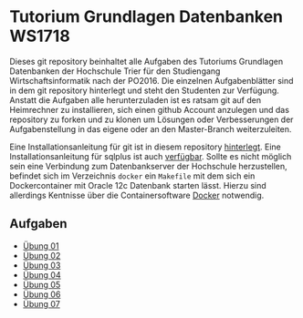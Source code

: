 # Tutorium Grundlagen Datenbanken WS1718
Dieses git repository beinhaltet alle Aufgaben des Tutoriums Grundlagen Datenbanken der Hochschule Trier für den Studiengang Wirtschaftsinformatik nach der PO2016.
Die einzelnen Aufgabenblätter sind in dem git repository hinterlegt und steht den Studenten zur Verfügung. Anstatt die Aufgaben alle herunterzuladen ist es ratsam git auf den Heimrechner zu installieren, sich einen github Account anzulegen und das repository zu forken und zu klonen um Lösungen oder Verbesserungen der Aufgabenstellung in das eigene oder an den Master-Branch weiterzuleiten.

Eine Installationsanleitung für git ist in diesem repository [hinterlegt](https://github.com/fh-trier/git_installation/). Eine Installationsanleitung für sqlplus ist auch [verfügbar](https://github.com/fh-trier/sqlplus_installation/). Sollte es nicht möglich sein eine Verbindung zum Datenbankserver der Hochschule herzustellen, befindet sich im Verzeichnis `docker` ein `Makefile` mit dem sich ein Dockercontainer mit Oracle 12c Datenbank starten lässt. Hierzu sind allerdings Kentnisse über die Containersoftware [Docker](https://www.docker.com/) notwendig.

## Aufgaben
* [Übung 01](./uebung_01.md)
* [Übung 02](./uebung_02.md)
* [Übung 03](./uebung_03.md)
* [Übung 04](./uebung_04.md)
* [Übung 05](./uebung_05.md)
* [Übung 06](./uebung_06.md)
* [Übung 07](./uebung_07.md)
